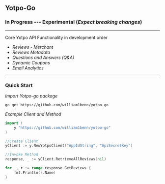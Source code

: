 ## Yotpo-Go 

### In Progress --- Experimental (*Expect breaking changes*)

___
Core Yotpo API Functionality in development order

* _Reviews - Merchant_
* _Reviews Metadata_ 
* _Questions and Answers (Q&A)_
* _Dynamic Coupons_
* _Email Analytics_

___

### Quick Start 
_Import Yotpo-go package_
```
go get https://github.com/william1benn/yotpo-go
```

_Example Client and Method_
```go
import (
	y "https://github.com/william1benn/yotpo-go"
) 

//Create Client
yClient := y.NewYotpoClient("AppIdString", "ApiSecretKey")

//Invoke Method
response, _ := yClient.RetrieveAllReviews(nil)

for _, r := range response.GetReviews { 
    fmt.Println(r.Name)
}
```
